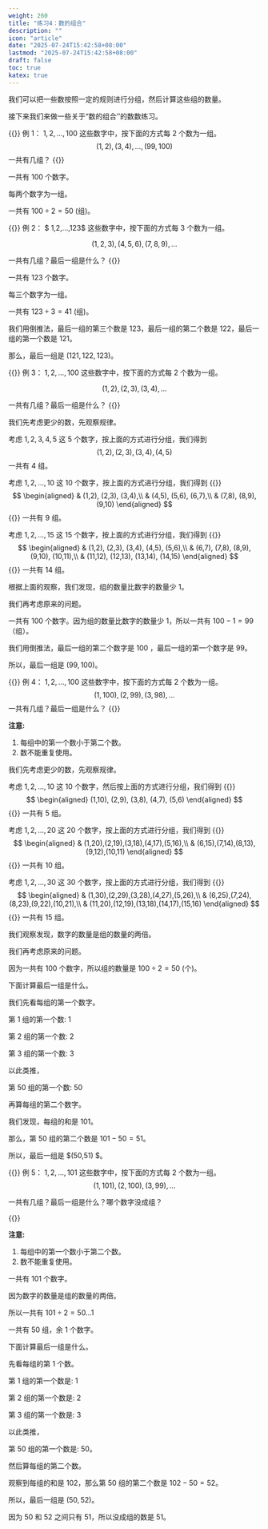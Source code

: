 ```yaml
---
weight: 260
title: "练习4：数的组合"
description: ""
icon: "article"
date: "2025-07-24T15:42:58+08:00"
lastmod: "2025-07-24T15:42:58+08:00"
draft: false
toc: true
katex: true
---
```


我们可以把一些数按照一定的规则进行分组，然后计算这些组的数量。

接下来我们来做一些关于“数的组合’’的数数练习。

{{<alert context="primary">}}
例 1： $1, 2, ..., 100$ 这些数字中，按下面的方式每  $2$ 个数为一组。
$$
(1, 2), (3, 4), ..., (99, 100)
$$
一共有几组？
{{</alert>}}

一共有 $100$ 个数字。

每两个数字为一组。

一共有 $100 \div 2=50$ (组)。

{{<alert context="primary">}}
例 2：  $ 1,2,...,123$  这些数字中，按下面的方式每 $3$ 个数为一组。

$$
(1,2,3), (4,5,6), (7,8,9), ...
$$

一共有几组？最后一组是什么？
{{</alert>}}

一共有 $123$ 个数字。

每三个数字为一组。

一共有 $123 \div 3 = 41$ (组)。

我们用倒推法，最后一组的第三个数是 $123$，最后一组的第二个数是 $122$，最后一组的第一个数是 $121$。

那么，最后一组是 $(121,122,123)$。

{{<alert context="primary">}}
例 3： $1, 2, ..., 100$   这些数字中，按下面的方式每 $2$ 个数为一组。

$$
(1,2), (2,3), (3,4), ...
$$

一共有几组？最后一组是什么？
{{</alert>}}

我们先考虑更少的数，先观察规律。

考虑 $1, 2, 3, 4, 5$ 这 $5$ 个数字，按上面的方式进行分组，我们得到
$$
(1,2), (2,3), (3,4), (4,5)
$$
一共有 $4$ 组。

考虑 $1, 2, ...,10$ 这 $10$ 个数字，按上面的方式进行分组，我们得到
{{<katex>}}
$$
\begin{aligned}
& (1,2), (2,3), (3,4),\\
& (4,5), (5,6), (6,7),\\
& (7,8), (8,9), (9,10)
\end{aligned}
$$
{{</katex>}}
一共有 $9$ 组。

考虑 $1,2, ...,15$ 这 $15$ 个数字，按上面的方式进行分组，我们得到
{{<katex>}}
$$
\begin{aligned}
& (1,2), (2,3), (3,4), (4,5), (5,6),\\
& (6,7), (7,8), (8,9), (9,10), (10,11),\\
& (11,12), (12,13), (13,14), (14,15)
\end{aligned}
$$
{{</katex>}}
一共有 $14$ 组。

根据上面的观察，我们发现，组的数量比数字的数量少 $1$。

我们再考虑原来的问题。

一共有 $100$ 个数字。因为组的数量比数字的数量少 $1$，所以一共有 $100-1=99$（组）。

我们用倒推法，最后一组的第二个数字是 $100$ ，最后一组的第一个数字是 $99$。

所以，最后一组是 $(99, 100)$。

{{<alert context="primary">}}
例 4： $1,2,...,100$ 这些数字中，按下面的方式每  $2$ 个数为一组。
$$
(1,100), (2,99), (3,98),...
$$
一共有几组？最后一组是什么？
{{</alert>}}

**注意:**
1. 每组中的第一个数小于第二个数。
2. 数不能重复使用。

我们先考虑更少的数，先观察规律。

考虑 $1, 2, ..., 10$ 这 $10$ 个数字，然后按上面的方式进行分组，我们得到
{{<katex>}}
$$
\begin{aligned}
(1,10), (2,9), (3,8), (4,7), (5,6)
\end{aligned}
$$
{{</katex>}}
一共有 $5$ 组。

考虑 $1, 2, ..., 20$ 这 $20$ 个数字，按上面的方式进行分组，我们得到
{{<katex>}}
$$
\begin{aligned}
& (1,20),(2,19),(3,18),(4,17),(5,16),\\
& (6,15),(7,14),(8,13),(9,12),(10,11)
\end{aligned}
$$
{{</katex>}}
一共有 $10$ 组。

考虑 $1, 2, ..., 30$ 这 $30$ 个数字，按上面的方式进行分组，我们得到
{{<katex>}}
$$
\begin{aligned}
& (1,30),(2,29),(3,28),(4,27),(5,26),\\
& (6,25),(7,24),(8,23),(9,22),(10,21),\\
& (11,20),(12,19),(13,18),(14,17),(15,16)
\end{aligned}
$$
{{</katex>}}
一共有 $15$ 组。

我们观察发现，数字的数量是组的数量的两倍。

我们再考虑原来的问题。

因为一共有 $100$ 个数字，所以组的数量是 $100 \div 2=50$ (个)。

下面计算最后一组是什么。

我们先看每组的第一个数字。

第 $1$ 组的第一个数: $1$

第 $2$ 组的第一个数: $2$

第 $3$ 组的第一个数: $3$

以此类推，

第 $50$ 组的第一个数: $50$

再算每组的第二个数字。

我们发现，每组的和是 $101$。

那么，第 $50$ 组的第二个数是 $101-50=51$。

所以，最后一组是  $(50,51) $。

{{<alert context="primary">}}
例 5： $1,2, ...,101$  这些数字中，按下面的方式每 $2$ 个数为一组。
$$
(1,101), (2,100), (3,99),...
$$

一共有几组？最后一组是什么？哪个数字没成组？

{{</alert>}}

**注意:**
1. 每组中的第一个数小于第二个数。
2. 数不能重复使用。

一共有 $101$ 个数字。

因为数字的数量是组的数量的两倍。

所以一共有 $101 \div 2 =50...1$ 

一共有 $50$ 组，余 $1$ 个数字。

下面计算最后一组是什么。

先看每组的第 $1$ 个数。

第 $1$ 组的第一个数是: $1$

第 $2$ 组的第一个数是: $2$

第 $3$ 组的第一个数是: $3$

以此类推，

第 $50$ 组的第一个数是: $50$。

然后算每组的第二个数。

观察到每组的和是 $102$，那么第 $50$ 组的第二个数是 $102 - 50 = 52$。

所以，最后一组是 $(50, 52)$。

因为 $50$ 和 $52$ 之间只有 $51$，所以没成组的数是 $51$。